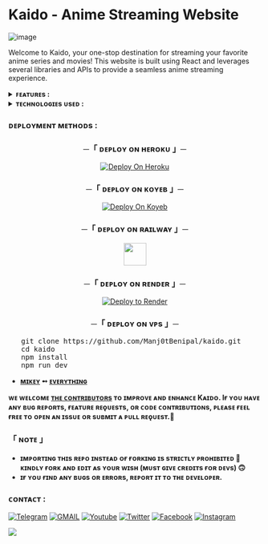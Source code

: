 # Kaido - Anime Streaming Website
![image](https://github.com/Manj0tBenipal/kaido/assets/108014780/fb96dfe3-0a3a-4b95-9633-bd20509e7b84)


Welcome to Kaido, your one-stop destination for streaming your favorite anime series and movies! This website is built using React and leverages several libraries and APIs to provide a seamless anime streaming experience.



<details>
  <summary><b>ꜰᴇᴀᴛᴜʀᴇs :</b></summary>
  
## ꜰᴇᴀᴛᴜʀᴇs
- [x] **Anime Library**: Browse and search for a wide range of anime series and movies.
- [x] **Anime Details**: Get detailed information about each anime, including synopsis, genres, release date, and more.
- [x] **Streaming**: Stream anime episodes and movies directly from the website.
- [x] **User-friendly**: Kaido is designed with a user-friendly interface to enhance your viewing experience.

<b>ᴘᴏᴡᴇʀᴇᴅ ʙʏ <a href='https://t.me/TEAM_NETFLIX'>ᴛᴇᴧᴍ ɴᴇᴛғʟɪх • ᴏʀɪɢɪɴᴀʟꜱ</a>.</b>
</details>

<details>
  <summary><b>ᴛᴇᴄʜɴᴏʟᴏɢɪᴇs ᴜsᴇᴅ :</b></summary>
  
## ᴛᴇᴄʜɴᴏʟᴏɢɪᴇs ᴜsᴇᴅ
- **React**: The website is built using the React JavaScript library for creating dynamic user interfaces.
- **React Router**: React Router is used for handling client-side routing and navigation within the app.
- **p-queue**: p-queue is utilized to manage concurrent API requests efficiently.
- **Node.js Library**: This website uses a Node.js library for consuming data from various publicly available anime APIs.
- **Jikan REST API**: Jikan is used to retrieve anime information, including details about episodes, genres, and more.
- **Kitsu API**: The Kitsu API provides additional data and information about anime titles.

<b>ᴘᴏᴡᴇʀᴇᴅ ʙʏ <a href='https://t.me/TEAM_NETFLIX'>ᴛᴇᴧᴍ ɴᴇᴛғʟɪх • ᴏʀɪɢɪɴᴀʟꜱ</a>.</b>

</details>
    <summary><h3><b>ᴅᴇᴘʟᴏʏᴍᴇɴᴛ ᴍᴇᴛʜᴏᴅs :</b></h3></summary>
<h3 align="center">
    ─「 ᴅᴇᴩʟᴏʏ ᴏɴ ʜᴇʀᴏᴋᴜ 」─
</h3>

<p align="center"><a href="https://github.com/erotixe/Kaido">
  <img src="https://www.herokucdn.com/deploy/button.svg" alt="Deploy On Heroku">
</a></p>
<h3 align="center">
    ─「 ᴅᴇᴩʟᴏʏ ᴏɴ ᴋᴏʏᴇʙ 」─
</h3>
<p align="center"><a href="https://app.koyeb.com/deploy?type=git&repository=github.com/erotixe/Kaido&branch=main&name=main">
  <img src="https://www.koyeb.com/static/images/deploy/button.svg" alt="Deploy On Koyeb">
</a></p>
<h3 align="center">
    ─「 ᴅᴇᴩʟᴏʏ ᴏɴ ʀᴀɪʟᴡᴀʏ 」─
</h3>
<p align="center"><a href="https://railway.app/deploy?template=https://github.com/erotixe/Kaido">
     <img height="45px" src="https://railway.app/button.svg">
</a></p>
<h3 align="center">
    ─「 ᴅᴇᴩʟᴏʏ ᴏɴ ʀᴇɴᴅᴇʀ 」─
</h3>
<p align="center"><a href="https://render.com/deploy?repo=https://github.com/erotixe/Kaido">
<img src="https://render.com/images/deploy-to-render-button.svg" alt="Deploy to Render">
</a></p>
<h3 align="center">
    ─「 ᴅᴇᴩʟᴏʏ ᴏɴ ᴠᴘs 」─
</h3>
<p>
<pre>
   git clone https://github.com/Manj0tBenipal/kaido.git
   cd kaido
   npm install
   npm run dev
</pre>
</p>

</details>


</h3>

- <b>[ᴍɪᴋᴇʏ](https://t.me/sewxiy)  ➻  [ᴇᴠᴇʀʏᴛʜɪɴɢ](https://t.me/sewxiy) </b>

 
<b>ᴡᴇ ᴡᴇʟᴄᴏᴍᴇ [ᴛʜᴇ ᴄᴏɴᴛʀɪʙᴜᴛᴏʀs](https://telegram.me/team_netflix) ᴛᴏ ɪᴍᴘʀᴏᴠᴇ ᴀɴᴅ ᴇɴʜᴀɴᴄᴇ Kᴀɪᴅᴏ. Iғ ʏᴏᴜ ʜᴀᴠᴇ ᴀɴʏ ʙᴜɢ ʀᴇᴘᴏʀᴛs, ғᴇᴀᴛᴜʀᴇ ʀᴇǫᴜᴇsᴛs, ᴏʀ ᴄᴏᴅᴇ ᴄᴏɴᴛʀɪʙᴜᴛɪᴏɴs, ᴘʟᴇᴀsᴇ ғᴇᴇʟ ғʀᴇᴇ ᴛᴏ ᴏᴘᴇɴ ᴀɴ ɪssᴜᴇ ᴏʀ sᴜʙᴍɪᴛ ᴀ ᴘᴜʟʟ ʀᴇǫᴜᴇsᴛ.🖤 </b>


<h3>「 ɴᴏᴛᴇ 」
</h3>

 - <b>ɪᴍᴘᴏʀᴛɪɴɢ ᴛʜɪs ʀᴇᴘᴏ ɪɴsᴛᴇᴀᴅ ᴏғ ғᴏʀᴋɪɴɢ ɪs sᴛʀɪᴄᴛʟʏ ᴘʀᴏʜɪʙɪᴛᴇᴅ 🚫 ᴋɪɴᴅʟʏ ғᴏʀᴋ ᴀɴᴅ ᴇᴅɪᴛ ᴀs ʏᴏᴜʀ ᴡɪsʜ (ᴍᴜsᴛ ɢɪᴠᴇ ᴄʀᴇᴅɪᴛs ғᴏʀ ᴅᴇᴠs) 🙃</b>
 - <b>ɪғ ʏᴏᴜ ғɪɴᴅ ᴀɴʏ ʙᴜɢs ᴏʀ ᴇʀʀᴏʀs, ʀᴇᴘᴏʀᴛ ɪᴛ ᴛᴏ ᴛʜᴇ ᴅᴇᴠᴇʟᴏᴘᴇʀ.</b>

### ᴄᴏɴᴛᴀᴄᴛ :
<a href="https://t.me/veldxd"><img title="Telegram" src="https://img.shields.io/badge/Telegram-%23000000.svg?&style=for-the-badge&logo=telegram&logoColor=61DAFB"></a>
<a href="https://mail.google.com/mail/?view=cm&fs=1&to=teamnetflixe@outlook.com"><img title="GMAIL" src="https://img.shields.io/badge/Gmail-D14836?style=for-the-badge&logo=gmail&logoColor=white"></a>
<a href="https://youtube.com/"><img title="Youtube" src="https://img.shields.io/badge/youtube-%230077B5.svg?&style=for-the-badge&logo=youtube&logoColor=white"></a>
<a href="https://twitter.com/"><img title="Twitter" src="https://img.shields.io/badge/Twitter-12100E?style=for-the-badge&logo=twitter&logoColor=white"></a>
<a href="https://facebook.com/"><img title="Facebook" src="https://img.shields.io/badge/facebook-%231877F2.svg?&style=for-the-badge&logo=facebook&logoColor=white"></a>
<a href="https://instagram.com/x.e.n.o.x"><img title="Instagram" src="https://img.shields.io/badge/instagram-%23E4405F.svg?&style=for-the-badge&logo=instagram&logoColor=white"></a>
  
<img src="https://user-images.githubusercontent.com/73097560/115834477-dbab4500-a447-11eb-908a-139a6edaec5c.gif">



